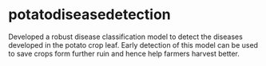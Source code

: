 # potatodiseasedetection
Developed a robust disease classification model to detect the diseases developed in the potato crop leaf. Early detection of this model can be used to save crops form further ruin and hence help farmers harvest better.
